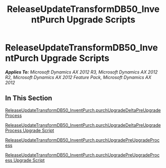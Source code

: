 ﻿---
title: ReleaseUpdateTransformDB50_InventPurch Upgrade Scripts
TOCTitle: ReleaseUpdateTransformDB50_InventPurch Upgrade Scripts
ms:assetid: 227a5c54-d4a4-4e08-9ed6-15d0ae4bfb58
ms:mtpsurl: https://msdn.microsoft.com/en-us/library/JJ684950(v=AX.60)
ms:contentKeyID: 49707152
ms.date: 05/18/2015
mtps_version: v=AX.60
---

# ReleaseUpdateTransformDB50\_InventPurch Upgrade Scripts 


_**Applies To:** Microsoft Dynamics AX 2012 R3, Microsoft Dynamics AX 2012 R2, Microsoft Dynamics AX 2012 Feature Pack, Microsoft Dynamics AX 2012_

## In This Section

[ReleaseUpdateTransformDB50\_InventPurch.purchUpgradeDeltaPreUpgradeProcess](releaseupdatetransformdb50-inventpurch-purchupgradedeltapreupgradeprocess.md)

[ReleaseUpdateTransformDB50\_InventPurch.purchUpgradeDeltaPreUpgradeProcess Upgrade Script](releaseupdatetransformdb50-inventpurch-purchupgradedeltapreupgradeprocess-upgrade-script.md)

[ReleaseUpdateTransformDB50\_InventPurch.purchUpgradePreUpgradeProcess](releaseupdatetransformdb50-inventpurch-purchupgradepreupgradeprocess.md)

[ReleaseUpdateTransformDB50\_InventPurch.purchUpgradePreUpgradeProcess Upgrade Script](releaseupdatetransformdb50-inventpurch-purchupgradepreupgradeprocess-upgrade-script.md)

  


